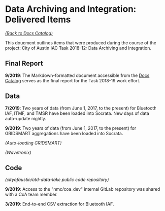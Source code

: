 # Data Archiving and Integration: Delivered Items

*[(Back to Docs Catalog)](index.md)*


This doucment outlines items that were produced during the course of the project: City of Austin IAC Task 2018-12: Data Archiving and Integration.

## Final Report

**9/2019**: The Markdown-formatted document accessible from the [Docs Catalog](index.md) serves as the final report for the Task 2018-19 work effort.

## Data

**7/2019**: Two years of data (from June 1, 2017, to the present) for Bluetooth IAF, ITMF, and TMSR have been loaded into Socrata. New days of data auto-update nightly.

**9/2019**: Two years of data (from June 1, 2017, to the present) for GRIDSMART aggregations have been loaded into Socrata.

*(Auto-loading GRIDSMART)*

*(Wavetronix)*

## Code

*(cityofaustin/atd-data-lake public code repository)*

**9/2019**: Access to the "nmc/coa_dev" internal GitLab repository was shared with a CoA team member.

**3/2019**: End-to-end CSV extraction for Bluetooth IAF.
